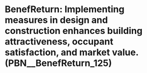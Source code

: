 # BenefReturn: __Implementing measures in design and construction enhances building attractiveness, occupant satisfaction, and market value.__ (PBN__BenefReturn_125)

